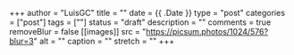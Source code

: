 +++
author = "LuisGC"
title = ""
date = {{ .Date }}
type = "post"
categories = ["post"]
tags = [""]
status = "draft"
description = ""
comments = true
removeBlur = false
[[images]]
  src = "https://picsum.photos/1024/576?blur=3"
  alt = ""
  caption = ""
  stretch = ""
+++
